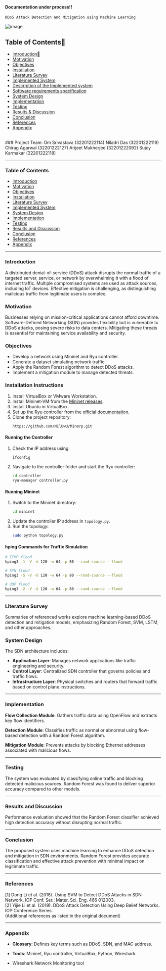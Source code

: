 #### Documentation under process!!

`DDoS Attack Detection and Mitigation using Machine Learning`

![image](https://user-images.githubusercontent.com/78417411/204220907-67fb2338-1023-4404-8320-b7c2967bd0a3.png)
</div>
<h2>Table of Contents🧾</h2>

- [Introduction📌](#introduction)
- [Motivation](#motivation)
- [Objectives](#objectives)
- [Installation](#installation)
- [Literature Survey](#literature-Survey)
- [Implemented System](#implemented-system)
- [Description of the Implemented system](#description-of-the-implemented-system)
- [Software requirements specification](#software-requirements-specification)
- [System Design](#system-design)
- [Implementation](#implementation)
- [Testing](#testing)
- [Results & Discussion](#results-&-discussion)
- [Conclusion](#conclusion)
- [References](#references)
- [Appendix](#appendix)
<br>
<!-- --------------------------------------------------------------------------------------------------------------------------------------------------------- -->
### Project Team:
Om Srivastava (32201222114)  
Niladri Das (32201222119)  
Chirag Agarwal (32201222127)  
Arijeet Mukherjee (32201222092)  
Sujoy Karmakar (32201222118)

---

### Table of Contents

- [Introduction](#introduction)
- [Motivation](#motivation)
- [Objectives](#objectives)
- [Installation](#installation)
- [Literature Survey](#literature-survey)
- [Implemented System](#implemented-system)
- [System Design](#system-design)
- [Implementation](#implementation)
- [Testing](#testing)
- [Results and Discussion](#results-and-discussion)
- [Conclusion](#conclusion)
- [References](#references)
- [Appendix](#appendix)

---

### Introduction
A distributed denial-of-service (DDoS) attack disrupts the normal traffic of a targeted server, service, or network by overwhelming it with a flood of internet traffic. Multiple compromised systems are used as attack sources, including IoT devices. Effective mitigation is challenging, as distinguishing malicious traffic from legitimate users is complex.

### Motivation
Businesses relying on mission-critical applications cannot afford downtime. Software-Defined Networking (SDN) provides flexibility but is vulnerable to DDoS attacks, posing severe risks to data centers. Mitigating these threats is essential for maintaining service availability and security.

### Objectives
- Develop a network using Mininet and Ryu controller.
- Generate a dataset simulating network traffic.
- Apply the Random Forest algorithm to detect DDoS attacks.
- Implement a mitigation module to manage detected threats.

### Installation Instructions
1. Install VirtualBox or VMware Workstation.
2. Install Mininet-VM from the [Mininet releases](https://github.com/mininet/mininet/releases).
3. Install Ubuntu in VirtualBox.
4. Set up the Ryu controller from the [official documentation](https://ryu.readthedocs.io/en/latest/getting_started.html).
5. Clone the project repository:
   ```bash
   https://github.com/NilUwU/Minorp.git
   ```

#### Running the Controller
1. Check the IP address using:
   ```bash
   ifconfig
   ```
2. Navigate to the controller folder and start the Ryu controller:
   ```bash
   cd controller
   ryu-manager controller.py
   ```

#### Running Mininet
1. Switch to the Mininet directory:
   ```bash
   cd mininet
   ```
2. Update the controller IP address in `topology.py`.
3. Run the topology:
   ```bash
   sudo python topology.py
   ```

#### hping Commands for Traffic Simulation
```bash
# ICMP flood
hping3 -1 -V -d 120 -w 64 -p 80 --rand-source --flood

# SYN flood
hping3 -S -V -d 120 -w 64 -p 80 --rand-source --flood

# UDP flood
hping3 -2 -V -d 120 -w 64 -p 80 --rand-source --flood
```
---

### Literature Survey
Summaries of referenced works explore machine learning-based DDoS detection and mitigation models, emphasizing Random Forest, SVM, LSTM, and other approaches.

### System Design
The SDN architecture includes:
- **Application Layer**: Manages network applications like traffic engineering and security.
- **Control Layer**: Centralized SDN controller that governs policies and traffic flows.
- **Infrastructure Layer**: Physical switches and routers that forward traffic based on control plane instructions.

---

### Implementation
**Flow Collection Module**: Gathers traffic data using OpenFlow and extracts key flow identifiers.

**Detection Module**: Classifies traffic as normal or abnormal using flow-based detection with a Random Forest algorithm.

**Mitigation Module**: Prevents attacks by blocking Ethernet addresses associated with malicious flows.

---

### Testing
The system was evaluated by classifying online traffic and blocking detected malicious sources. Random Forest was found to deliver superior accuracy compared to other models.

---

### Results and Discussion
Performance evaluation showed that the Random Forest classifier achieved high detection accuracy without disrupting normal traffic.

---

### Conclusion
The proposed system uses machine learning to enhance DDoS detection and mitigation in SDN environments. Random Forest provides accurate classification and effective attack prevention with minimal impact on legitimate traffic.

---

### References
[1] Dong Li et al. (2018). Using SVM to Detect DDoS Attacks in SDN Network. IOP Conf. Ser.: Mater. Sci. Eng. 466 012003.  
[2] Yijie Li et al. (2019). DDoS Attack Detection Using Deep Belief Networks. IOP Conference Series.  
(Additional references as listed in the original document)

---

### Appendix
- **Glossary**: Defines key terms such as DDoS, SDN, and MAC address.
- **Tools**: Mininet, Ryu controller, VirtualBox, Python, Wireshark.


- Wireshark:Network Monitoring tool

